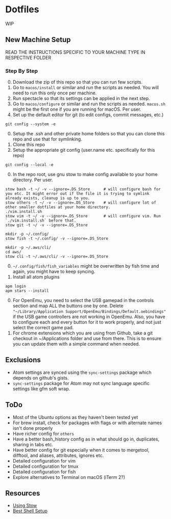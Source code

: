 # Dotfiles
WIP

## New Machine Setup
READ THE INSTRUCTIONS SPECIFIC TO YOUR MACHINE TYPE IN RESPECTIVE FOLDER

### Step By Step
0. Download the zip of this repo so that you can run few scripts.
0. Go to `macos/install` or similar and run the scripts as needed. You will need to run this only once per machine.
0. Run spectacle so that its settings can be applied in the next step.
0. Go to `macos/configure` or similar and run the scripts as needed. `macos.sh` might be the first one if you are running for macOS. Per user.
0. Set up the default editor for git (to edit configs, commit messages, etc.)
```
git config --system -e
```
0. Setup the .ssh and other private home folders so that you can clone this repo and use that for symlinking.
0. Clone this repo
0. Setup the appropriate git config (user.name etc. specifically for this repo)
```
git config --local -e
```
0. In the repo root, use gnu stow to make config available to your home directory. Per user.
```
stow bash -t ~/ -v --ignore=.DS_Store      # will configure bash for you etc. It might error out if the file it is trying to symlink already exists, cleanup is up to you.
stow others -t ~/ -v --ignore=.DS_Store    # will configure lot of other smaller dotfiles at your home directory.
./vim.install.sh
stow vim -t ~/ -v --ignore=.DS_Store       # will configure vim. Run `./vim.install.sh` before that.
stow git -t ~/ -v --ignore=.DS_Store

mkdir -p ~/.config/
stow fish -t ~/.config/ -v --ignore=.DS_Store

mkdir -p ~/.aws/cli/
cd aws/
stow cli -t ~/.aws/cli/ -v --ignore=.DS_Store
```
0. `~/.config/fish/fish_variables` might be overwritten by fish time and again, you might have to keep syncing.
0. Install all atom plugins
```
apm login
apm stars --install
```
0. For OpenEmu, you need to select the USB gamepad in the controls section and map ALL the buttons one by one. Delete `"~/Library/Application Support/OpenEmu/Bindings/Default.oebindings"` if the USB game controllers are not working in OpenEmu. Also, you have to configure each and every button for it to work properly, and not just select the correct game pad.
0. For chrome extensions which you are using from Github, take a git checkout in ~/Applications folder and use from there. This is to ensure you can update them with a simple command when needed.

## Exclusions
* Atom settings are synced using the `sync-settings` package which depends on github's gists.
* `sync-settings` package for Atom may not sync language specific settings like gfm soft wrap.

## ToDo
* Most of the Ubuntu options as they haven't been tested yet
* For brew install, check for packages with flags or with alternate names isn't done properly
* Have richer config for `others`
* Have a better bash_history config as in what should go in, duplicates, sharing in tabs etc.
* Have better config for git especially when it comes to mergetool, difftool, and aliases, attributes, ignores etc.
* Detailed configuration for vim
* Detailed configuration for tmux
* Detailed configuration for fish
* Explore alternatives to Terminal on macOS (iTerm 2?)

## Resources
* [Using Stow](https://spin.atomicobject.com/2014/12/26/manage-dotfiles-gnu-stow/)
* [Best Shell Setup](https://bitbucket.org/flowblok/shell-startup/src)
